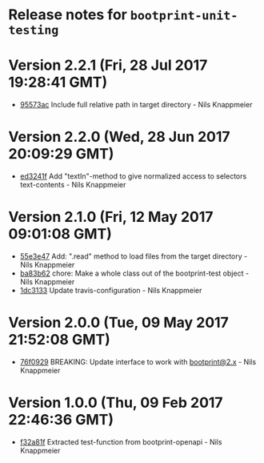 # Release notes for `bootprint-unit-testing`

<a name="current-release"></a>
# Version 2.2.1 (Fri, 28 Jul 2017 19:28:41 GMT)

* [95573ac](https://github.com/bootprint/bootprint-unit-testing/commit/95573ac) Include full relative path in target directory - Nils Knappmeier

# Version 2.2.0 (Wed, 28 Jun 2017 20:09:29 GMT)

* [ed3241f](https://github.com/bootprint/bootprint-unit-testing/commit/ed3241f) Add "textIn"-method to give normalized access to selectors text-contents - Nils Knappmeier

# Version 2.1.0 (Fri, 12 May 2017 09:01:08 GMT)

* [55e3e47](https://github.com/bootprint/bootprint-unit-testing/commit/55e3e47) Add: ".read" method to load files from the target directory - Nils Knappmeier
* [ba83b62](https://github.com/bootprint/bootprint-unit-testing/commit/ba83b62) chore: Make a whole class out of the bootprint-test object - Nils Knappmeier
* [1dc3133](https://github.com/bootprint/bootprint-unit-testing/commit/1dc3133) Update travis-configuration - Nils Knappmeier

# Version 2.0.0 (Tue, 09 May 2017 21:52:08 GMT)

* [76f0929](https://github.com/bootprint/bootprint-unit-testing/commit/76f0929) BREAKING: Update interface to work with bootprint@2.x - Nils Knappmeier

# Version 1.0.0 (Thu, 09 Feb 2017 22:46:36 GMT)

* [f32a81f](https://github.com/bootprint/bootprint-unit-testing/commit/f32a81f) Extracted test-function from bootprint-openapi - Nils Knappmeier
